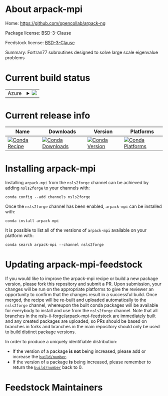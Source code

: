 About arpack-mpi
================

Home: https://github.com/opencollab/arpack-ng

Package license: BSD-3-Clause

Feedstock license: [BSD-3-Clause](https://github.com/nsls-ii-forge/arpack-mpi-feedstock/blob/master/LICENSE.txt)

Summary: Fortran77 subroutines designed to solve large scale eigenvalue problems

Current build status
====================


<table>
    
  <tr>
    <td>Azure</td>
    <td>
      <details>
        <summary>
          <a href="https://dev.azure.com/nsls2forge/nsls2forge/_build/latest?definitionId=207&branchName=master">
            <img src="https://dev.azure.com/nsls2forge/nsls2forge/_apis/build/status/arpack-mpi-feedstock?branchName=master">
          </a>
        </summary>
        <table>
          <thead><tr><th>Variant</th><th>Status</th></tr></thead>
          <tbody><tr>
              <td>linux_64</td>
              <td>
                <a href="https://dev.azure.com/nsls2forge/nsls2forge/_build/latest?definitionId=207&branchName=master">
                  <img src="https://dev.azure.com/nsls2forge/nsls2forge/_apis/build/status/arpack-mpi-feedstock?branchName=master&jobName=linux&configuration=linux_64_" alt="variant">
                </a>
              </td>
            </tr><tr>
              <td>osx_64</td>
              <td>
                <a href="https://dev.azure.com/nsls2forge/nsls2forge/_build/latest?definitionId=207&branchName=master">
                  <img src="https://dev.azure.com/nsls2forge/nsls2forge/_apis/build/status/arpack-mpi-feedstock?branchName=master&jobName=osx&configuration=osx_64_" alt="variant">
                </a>
              </td>
            </tr>
          </tbody>
        </table>
      </details>
    </td>
  </tr>
</table>

Current release info
====================

| Name | Downloads | Version | Platforms |
| --- | --- | --- | --- |
| [![Conda Recipe](https://img.shields.io/badge/recipe-arpack--mpi-green.svg)](https://anaconda.org/nsls2forge/arpack-mpi) | [![Conda Downloads](https://img.shields.io/conda/dn/nsls2forge/arpack-mpi.svg)](https://anaconda.org/nsls2forge/arpack-mpi) | [![Conda Version](https://img.shields.io/conda/vn/nsls2forge/arpack-mpi.svg)](https://anaconda.org/nsls2forge/arpack-mpi) | [![Conda Platforms](https://img.shields.io/conda/pn/nsls2forge/arpack-mpi.svg)](https://anaconda.org/nsls2forge/arpack-mpi) |

Installing arpack-mpi
=====================

Installing `arpack-mpi` from the `nsls2forge` channel can be achieved by adding `nsls2forge` to your channels with:

```
conda config --add channels nsls2forge
```

Once the `nsls2forge` channel has been enabled, `arpack-mpi` can be installed with:

```
conda install arpack-mpi
```

It is possible to list all of the versions of `arpack-mpi` available on your platform with:

```
conda search arpack-mpi --channel nsls2forge
```




Updating arpack-mpi-feedstock
=============================

If you would like to improve the arpack-mpi recipe or build a new
package version, please fork this repository and submit a PR. Upon submission,
your changes will be run on the appropriate platforms to give the reviewer an
opportunity to confirm that the changes result in a successful build. Once
merged, the recipe will be re-built and uploaded automatically to the
`nsls2forge` channel, whereupon the built conda packages will be available for
everybody to install and use from the `nsls2forge` channel.
Note that all branches in the nsls-ii-forge/arpack-mpi-feedstock are
immediately built and any created packages are uploaded, so PRs should be based
on branches in forks and branches in the main repository should only be used to
build distinct package versions.

In order to produce a uniquely identifiable distribution:
 * If the version of a package **is not** being increased, please add or increase
   the [``build/number``](https://conda.io/docs/user-guide/tasks/build-packages/define-metadata.html#build-number-and-string).
 * If the version of a package **is** being increased, please remember to return
   the [``build/number``](https://conda.io/docs/user-guide/tasks/build-packages/define-metadata.html#build-number-and-string)
   back to 0.

Feedstock Maintainers
=====================



